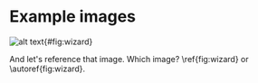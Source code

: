 # Example images

![alt text](images/wizard.png){#fig:wizard}

And let's reference that image. Which image? \ref{fig:wizard} or \autoref{fig:wizard}.
